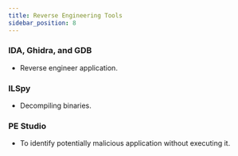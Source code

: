 ```yaml
---
title: Reverse Engineering Tools
sidebar_position: 8
---
```


### IDA, Ghidra, and GDB
- Reverse engineer application.

### ILSpy
- Decompiling binaries.

### PE Studio
- To identify potentially malicious application without executing it.

